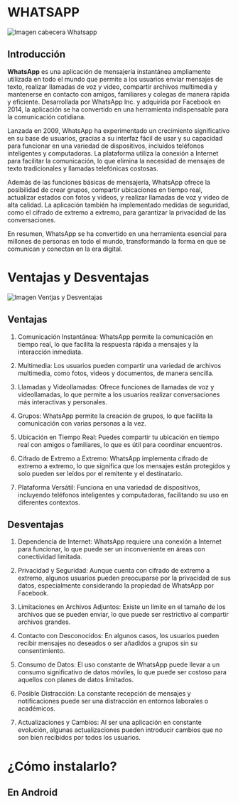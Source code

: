 # WHATSAPP

![Imagen cabecera Whatsapp](https://www.tacoselpata.com/images/pop-whatsapp-facturacion.png)

## Introducción

**WhatsApp** es una aplicación de mensajería instantánea ampliamente utilizada en todo el mundo que permite a los usuarios enviar mensajes de texto, realizar llamadas de voz y video, compartir archivos multimedia y mantenerse en contacto con amigos, familiares y colegas de manera rápida y eficiente. Desarrollada por WhatsApp Inc. y adquirida por Facebook en 2014, la aplicación se ha convertido en una herramienta indispensable para la comunicación cotidiana.

Lanzada en 2009, WhatsApp ha experimentado un crecimiento significativo en su base de usuarios, gracias a su interfaz fácil de usar y su capacidad para funcionar en una variedad de dispositivos, incluidos teléfonos inteligentes y computadoras. La plataforma utiliza la conexión a Internet para facilitar la comunicación, lo que elimina la necesidad de mensajes de texto tradicionales y llamadas telefónicas costosas.

Además de las funciones básicas de mensajería, WhatsApp ofrece la posibilidad de crear grupos, compartir ubicaciones en tiempo real, actualizar estados con fotos y videos, y realizar llamadas de voz y video de alta calidad. La aplicación también ha implementado medidas de seguridad, como el cifrado de extremo a extremo, para garantizar la privacidad de las conversaciones.

En resumen, WhatsApp se ha convertido en una herramienta esencial para millones de personas en todo el mundo, transformando la forma en que se comunican y conectan en la era digital.
# Ventajas y Desventajas
![Imagen Ventjas y Desventajas](https://marketingonline.gratis/wp-content/uploads/2021/12/ventajas-y-desventajas-png.png)
## Ventajas

1. Comunicación Instantánea: WhatsApp permite la comunicación en tiempo real, lo que facilita la respuesta rápida a mensajes y la interacción inmediata.

1. Multimedia: Los usuarios pueden compartir una variedad de archivos multimedia, como fotos, videos y documentos, de manera sencilla.

1. Llamadas y Videollamadas: Ofrece funciones de llamadas de voz y videollamadas, lo que permite a los usuarios realizar conversaciones más interactivas y personales.

1. Grupos: WhatsApp permite la creación de grupos, lo que facilita la comunicación con varias personas a la vez.

1. Ubicación en Tiempo Real: Puedes compartir tu ubicación en tiempo real con amigos o familiares, lo que es útil para coordinar encuentros.

1. Cifrado de Extremo a Extremo: WhatsApp implementa cifrado de extremo a extremo, lo que significa que los mensajes están protegidos y solo pueden ser leídos por el remitente y el destinatario.

1. Plataforma Versátil: Funciona en una variedad de dispositivos, incluyendo teléfonos inteligentes y computadoras, facilitando su uso en diferentes contextos.

## Desventajas

1. Dependencia de Internet: WhatsApp requiere una conexión a Internet para funcionar, lo que puede ser un inconveniente en áreas con conectividad limitada.

1. Privacidad y Seguridad: Aunque cuenta con cifrado de extremo a extremo, algunos usuarios pueden preocuparse por la privacidad de sus datos, especialmente considerando la propiedad de WhatsApp por Facebook.

1. Limitaciones en Archivos Adjuntos: Existe un límite en el tamaño de los archivos que se pueden enviar, lo que puede ser restrictivo al compartir archivos grandes.

1. Contacto con Desconocidos: En algunos casos, los usuarios pueden recibir mensajes no deseados o ser añadidos a grupos sin su consentimiento.

1. Consumo de Datos: El uso constante de WhatsApp puede llevar a un consumo significativo de datos móviles, lo que puede ser costoso para aquellos con planes de datos limitados.

1. Posible Distracción: La constante recepción de mensajes y notificaciones puede ser una distracción en entornos laborales o académicos.

1. Actualizaciones y Cambios: Al ser una aplicación en constante evolución, algunas actualizaciones pueden introducir cambios que no son bien recibidos por todos los usuarios.

# ¿Cómo instalarlo?

## En Android 
